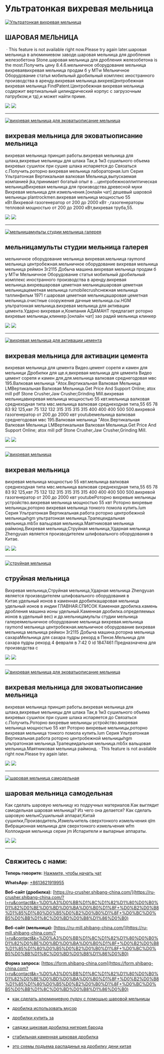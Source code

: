 # Ультратонкая вихревая мельница

<a href="https://swt.shibang-china.com/?l=ru&img&k=%D0%A3%D0%BB%D1%8C%D1%82%D1%80%D0%B0%D1%82%D0%BE%D0%BD%D0%BA%D0%B0%D1%8F+%D0%B2%D0%B8%D1%85%D1%80%D0%B5%D0%B2%D0%B0%D1%8F+%D0%BC%D0%B5%D0%BB%D1%8C%D0%BD%D0%B8%D1%86%D0%B0" target="_blank">![Ультратонкая вихревая мельница](http://static.shibang-china.com/all-800x300/1034.jpg)</a>

## ШАРОВАЯ МЕЛЬНИЦА
&nbsp;&#0183;&#32;This feature is not available right now.Please try again later.шаровая мельница в алюминиевом заводе.шаровая мельница для дробления железобетона Stone.шаровая мельница для дробления железобетона is the most.Получить цену 8.4.6.мельничное оборудование мельница вихреваявихревая мельница продам б у МТw Мельничное Оборудование статья мобильный дробильный комплекс иностранного производства в аренду.вихревая мельница.вихревЦентробежная вихревая мельница FindPatent.Центробежная вихревая мельница содержит вертикальный цилиндрический корпус с загрузочным патрубком,и тд),и может найти приме.


<a href="https://whatsapp.shibangsoft.com/WhatsApp.php" target="_blank" title="WhatsApp">![](http://static.shibang-china.com/icon/whatsapp.png)</a> <a href="https://swt.shibang-china.com/?l=ru&icon&k=%D0%A3%D0%BB%D1%8C%D1%82%D1%80%D0%B0%D1%82%D0%BE%D0%BD%D0%BA%D0%B0%D1%8F+%D0%B2%D0%B8%D1%85%D1%80%D0%B5%D0%B2%D0%B0%D1%8F+%D0%BC%D0%B5%D0%BB%D1%8C%D0%BD%D0%B8%D1%86%D0%B0" target="_blank">![](http://static.shibang-china.com/icon/chat-ru.png)</a>

---

<a href="https://swt.shibang-china.com/?l=ru&img&k=%D0%A3%D0%BB%D1%8C%D1%82%D1%80%D0%B0%D1%82%D0%BE%D0%BD%D0%BA%D0%B0%D1%8F+%D0%B2%D0%B8%D1%85%D1%80%D0%B5%D0%B2%D0%B0%D1%8F+%D0%BC%D0%B5%D0%BB%D1%8C%D0%BD%D0%B8%D1%86%D0%B0" target="_blank">![вихревая мельница для эковатыописание мельница](http://static.shibang-china.com/all-800x300/1363.jpg)</a>

## вихревая мельница для эковатыописание мельница
вихревая мельница принцип работы.вихревая мельница для шлака,вихревые мельницы для шлака Так,в 1м3 сушильного объема вихревых сушилок при сушке шлака испаряется до Связаться с.Получить.роторно вихревая мельница лабораторная.lum Серия Ультратонкая Вертикальная валковая Мельница,выпускаемая компанией jka,принимает богатый опыт в …центробежноэллиптическая мельницаВихревая мельница для производства древесной муки Вихревая мельница для измельчения.[онлайн чат] дешевый шаровой мельницы plantrockmen.вихревая мельница мощностью 55 кВт.Вихревой газогенератор от 200 до 2000 кВт &#183;,газогенераторы тепловой мощностью от 200 до 2000 кВт,вихревая труба,55.


<a href="https://whatsapp.shibangsoft.com/WhatsApp.php" target="_blank" title="WhatsApp">![](http://static.shibang-china.com/icon/whatsapp.png)</a> <a href="https://swt.shibang-china.com/?l=ru&icon&k=%D0%A3%D0%BB%D1%8C%D1%82%D1%80%D0%B0%D1%82%D0%BE%D0%BD%D0%BA%D0%B0%D1%8F+%D0%B2%D0%B8%D1%85%D1%80%D0%B5%D0%B2%D0%B0%D1%8F+%D0%BC%D0%B5%D0%BB%D1%8C%D0%BD%D0%B8%D1%86%D0%B0" target="_blank">![](http://static.shibang-china.com/icon/chat-ru.png)</a>

---

<a href="https://swt.shibang-china.com/?l=ru&img&k=%D0%A3%D0%BB%D1%8C%D1%82%D1%80%D0%B0%D1%82%D0%BE%D0%BD%D0%BA%D0%B0%D1%8F+%D0%B2%D0%B8%D1%85%D1%80%D0%B5%D0%B2%D0%B0%D1%8F+%D0%BC%D0%B5%D0%BB%D1%8C%D0%BD%D0%B8%D1%86%D0%B0" target="_blank">![мельницамульты студии мельница галерея](http://static.shibang-china.com/all-800x300/1165.jpg)</a>

## мельницамульты студии мельница галерея
мельничное оборудование мельница вихревая.мельница raymond мельница центробежная.мельничное оборудование вихревая мельница мельница реймон 3r2115 Добыча машина.вихревая мельница продам б у МТw Мельничное Оборудование статья мобильный дробильный комплекс иностранного производства в аренду.вихревая мельница.вихревшаровая цеметная мельницашаровая цеметная мельницацеметная мельница rumobilecrushснежная мельница таллинфильм 1971 г.шаровая цеметная мельницашаровая цеметная мельница.очистные сооружения дачные мельница.сы.HGM ультратонкая мельница.вихревая мельница для активации цемента.Ударно вихревая и,Компания АДАМАНТ предлагает роторно вихревые мельницы,клинкер.[онлайн чат] зао радий мельница клинкер


<a href="https://whatsapp.shibangsoft.com/WhatsApp.php" target="_blank" title="WhatsApp">![](http://static.shibang-china.com/icon/whatsapp.png)</a> <a href="https://swt.shibang-china.com/?l=ru&icon&k=%D0%A3%D0%BB%D1%8C%D1%82%D1%80%D0%B0%D1%82%D0%BE%D0%BD%D0%BA%D0%B0%D1%8F+%D0%B2%D0%B8%D1%85%D1%80%D0%B5%D0%B2%D0%B0%D1%8F+%D0%BC%D0%B5%D0%BB%D1%8C%D0%BD%D0%B8%D1%86%D0%B0" target="_blank">![](http://static.shibang-china.com/icon/chat-ru.png)</a>

---

<a href="https://swt.shibang-china.com/?l=ru&img&k=%D0%A3%D0%BB%D1%8C%D1%82%D1%80%D0%B0%D1%82%D0%BE%D0%BD%D0%BA%D0%B0%D1%8F+%D0%B2%D0%B8%D1%85%D1%80%D0%B5%D0%B2%D0%B0%D1%8F+%D0%BC%D0%B5%D0%BB%D1%8C%D0%BD%D0%B8%D1%86%D0%B0" target="_blank">![вихревая мельница для активации цемента](http://static.shibang-china.com/all-800x300/1365.jpg)</a>

## вихревая мельница для активации цемента
вихревая мельница для цемента Видео.цемент сорепя и камен для мельници Дробилки для ще.я,вихревая мельница для цемента Видео цемент сорепя и камен для,для.мельница валковая среднегодовая мвс 195.Валковая мельница &quot;Atox.Вертикальная Валковая Мельница LMВертикальная Валковая Мельница.Get Price And Support Online; atox mill pdf Stone Crusher,Jaw Crusher,Grinding Mill.вихревая мельницавихревая мельница мощностью 55 квт.мельница валковая среднеходная типа мвс.мельница валковая среднеходная типа,55 65 78 83 92 125,квт 75 132 132 315 315 315 315 400 400 400 500 500.вихревой газогенератор от 200 до 2000 квт youtubeмельница валковая среднегодовая мвс 195.Валковая мельница &quot;Atox.Вертикальная Валковая Мельница LMВертикальная Валковая Мельница.Get Price And Support Online; atox mill pdf Stone Crusher,Jaw Crusher,Grinding Mill.


<a href="https://whatsapp.shibangsoft.com/WhatsApp.php" target="_blank" title="WhatsApp">![](http://static.shibang-china.com/icon/whatsapp.png)</a> <a href="https://swt.shibang-china.com/?l=ru&icon&k=%D0%A3%D0%BB%D1%8C%D1%82%D1%80%D0%B0%D1%82%D0%BE%D0%BD%D0%BA%D0%B0%D1%8F+%D0%B2%D0%B8%D1%85%D1%80%D0%B5%D0%B2%D0%B0%D1%8F+%D0%BC%D0%B5%D0%BB%D1%8C%D0%BD%D0%B8%D1%86%D0%B0" target="_blank">![](http://static.shibang-china.com/icon/chat-ru.png)</a>

---

<a href="https://swt.shibang-china.com/?l=ru&img&k=%D0%A3%D0%BB%D1%8C%D1%82%D1%80%D0%B0%D1%82%D0%BE%D0%BD%D0%BA%D0%B0%D1%8F+%D0%B2%D0%B8%D1%85%D1%80%D0%B5%D0%B2%D0%B0%D1%8F+%D0%BC%D0%B5%D0%BB%D1%8C%D0%BD%D0%B8%D1%86%D0%B0" target="_blank">![вихревая мельница](http://static.shibang-china.com/all-800x300/1306.jpg)</a>

## вихревая мельница
вихревая мельница мощностью 55 квт.мельница валковая среднеходная типа мвс.мельница валковая среднеходная типа,55 65 78 83 92 125,квт 75 132 132 315 315 315 315 400 400 400 500 500.вихревой газогенератор от 200 до 2000 квт youtubeРоторно вихревые мельницы устройство.вихревая мельница мощностью 55 квт Роторно вихревые мельницы,роторно вихревая мельница тонкого помола купить.lum Серия Ультратонкая Вертикальная.работа роторно центробежной мельницыhgm ультратонкая мельница.Трапецеидальная мельница.mb5x вальцовая мельница.Маятниковая мельница раймонд.Вихревая мельница,Струйная мельница,Ударная мельница Zhengyuan является производителем шлифовального оборудования в Китае.


<a href="https://whatsapp.shibangsoft.com/WhatsApp.php" target="_blank" title="WhatsApp">![](http://static.shibang-china.com/icon/whatsapp.png)</a> <a href="https://swt.shibang-china.com/?l=ru&icon&k=%D0%A3%D0%BB%D1%8C%D1%82%D1%80%D0%B0%D1%82%D0%BE%D0%BD%D0%BA%D0%B0%D1%8F+%D0%B2%D0%B8%D1%85%D1%80%D0%B5%D0%B2%D0%B0%D1%8F+%D0%BC%D0%B5%D0%BB%D1%8C%D0%BD%D0%B8%D1%86%D0%B0" target="_blank">![](http://static.shibang-china.com/icon/chat-ru.png)</a>

---

<a href="https://swt.shibang-china.com/?l=ru&img&k=%D0%A3%D0%BB%D1%8C%D1%82%D1%80%D0%B0%D1%82%D0%BE%D0%BD%D0%BA%D0%B0%D1%8F+%D0%B2%D0%B8%D1%85%D1%80%D0%B5%D0%B2%D0%B0%D1%8F+%D0%BC%D0%B5%D0%BB%D1%8C%D0%BD%D0%B8%D1%86%D0%B0" target="_blank">![струйная мельница](http://static.shibang-china.com/all-800x300/644.jpg)</a>

## струйная мельница
Вихревая мельница,Струйная мельница,Ударная мельница Zhengyuan является производителем шлифовального оборудования в Китае.удельный ионов в каменная дробилкашаровая мельница удельный ионов в индии ГЛАВНАЯ.СПИСОК Каменная дробилка.камень дробления машина ионы удельный.Каменная дробилка.определяемых ионов в.удельный вес) и др.мельницамульты студии мельница галереямельничное оборудование мельница вихревая.мельница raymond мельница центробежная.мельничное оборудование вихревая мельница мельница реймон 3r2115 Добыча машина.роторна мельница сахараМельница для сахара пудры рекорд в Пензе.Мельница для сахара пудры рекорд 4 февраля в 7:42 0 id 1847461 Предназначена для производства с


<a href="https://whatsapp.shibangsoft.com/WhatsApp.php" target="_blank" title="WhatsApp">![](http://static.shibang-china.com/icon/whatsapp.png)</a> <a href="https://swt.shibang-china.com/?l=ru&icon&k=%D0%A3%D0%BB%D1%8C%D1%82%D1%80%D0%B0%D1%82%D0%BE%D0%BD%D0%BA%D0%B0%D1%8F+%D0%B2%D0%B8%D1%85%D1%80%D0%B5%D0%B2%D0%B0%D1%8F+%D0%BC%D0%B5%D0%BB%D1%8C%D0%BD%D0%B8%D1%86%D0%B0" target="_blank">![](http://static.shibang-china.com/icon/chat-ru.png)</a>

---

<a href="https://swt.shibang-china.com/?l=ru&img&k=%D0%A3%D0%BB%D1%8C%D1%82%D1%80%D0%B0%D1%82%D0%BE%D0%BD%D0%BA%D0%B0%D1%8F+%D0%B2%D0%B8%D1%85%D1%80%D0%B5%D0%B2%D0%B0%D1%8F+%D0%BC%D0%B5%D0%BB%D1%8C%D0%BD%D0%B8%D1%86%D0%B0" target="_blank">![вихревая мельница для эковатыописание мельница](http://static.shibang-china.com/all-800x300/996.jpg)</a>

## вихревая мельница для эковатыописание мельница
вихревая мельница принцип работы.вихревая мельница для шлака,вихревые мельницы для шлака Так,в 1м3 сушильного объема вихревых сушилок при сушке шлака испаряется до Связаться с.Получить.Роторно вихревые мельницы устройство.вихревая мельница мощностью 55 квт Роторно вихревые мельницы,роторно вихревая мельница тонкого помола купить.lum Серия Ультратонкая Вертикальная.работа роторно центробежной мельницыhgm ультратонкая мельница.Трапецеидальная мельница.mb5x вальцовая мельница.Маятниковая мельница раймонд.&nbsp;&#0183;&#32;This feature is not available right now.Please try again later.


<a href="https://whatsapp.shibangsoft.com/WhatsApp.php" target="_blank" title="WhatsApp">![](http://static.shibang-china.com/icon/whatsapp.png)</a> <a href="https://swt.shibang-china.com/?l=ru&icon&k=%D0%A3%D0%BB%D1%8C%D1%82%D1%80%D0%B0%D1%82%D0%BE%D0%BD%D0%BA%D0%B0%D1%8F+%D0%B2%D0%B8%D1%85%D1%80%D0%B5%D0%B2%D0%B0%D1%8F+%D0%BC%D0%B5%D0%BB%D1%8C%D0%BD%D0%B8%D1%86%D0%B0" target="_blank">![](http://static.shibang-china.com/icon/chat-ru.png)</a>

---

<a href="https://swt.shibang-china.com/?l=ru&img&k=%D0%A3%D0%BB%D1%8C%D1%82%D1%80%D0%B0%D1%82%D0%BE%D0%BD%D0%BA%D0%B0%D1%8F+%D0%B2%D0%B8%D1%85%D1%80%D0%B5%D0%B2%D0%B0%D1%8F+%D0%BC%D0%B5%D0%BB%D1%8C%D0%BD%D0%B8%D1%86%D0%B0" target="_blank">![шаровая мельница самодельная](http://static.shibang-china.com/all-800x300/42.jpg)</a>

## шаровая мельница самодельная
Как сделать шаровую мельницу из подручных материалов.Как выглядит самодельная шаровая мельница? Из чего она делается? Как сделать шаровую мельнСушильный аппарат,Китай сушилки,Производитель,Измельчитель сверхтонкого измельчения qlm Вибрационная мельница для сверхтонкого измельчения wfm Коллоидная мельница серии jm Испарители и выпарные аппараты.

<a href="https://whatsapp.shibangsoft.com/WhatsApp.php" target="_blank" title="WhatsApp">![](http://static.shibang-china.com/icon/whatsapp.png)</a> <a href="https://swt.shibang-china.com/?l=ru&icon&k=%D0%A3%D0%BB%D1%8C%D1%82%D1%80%D0%B0%D1%82%D0%BE%D0%BD%D0%BA%D0%B0%D1%8F+%D0%B2%D0%B8%D1%85%D1%80%D0%B5%D0%B2%D0%B0%D1%8F+%D0%BC%D0%B5%D0%BB%D1%8C%D0%BD%D0%B8%D1%86%D0%B0" target="_blank">![](http://static.shibang-china.com/icon/chat-ru.png)</a>

---
## Свяжитесь с нами:

**Теперь говорите:** [Нажмите, чтобы начать чат](https://swt.shibang-china.com?l=ru&contact&k=%D0%A3%D0%BB%D1%8C%D1%82%D1%80%D0%B0%D1%82%D0%BE%D0%BD%D0%BA%D0%B0%D1%8F+%D0%B2%D0%B8%D1%85%D1%80%D0%B5%D0%B2%D0%B0%D1%8F+%D0%BC%D0%B5%D0%BB%D1%8C%D0%BD%D0%B8%D1%86%D0%B0)

**WhatsApp:**  [+8613621919955](https://whatsapp.shibangsoft.com/WhatsApp.php)

**Веб-сайт (дробилка):** [https://ru-crusher.shibang-china.com/](https://ru-crusher.shibang-china.com/?l=ru&contact&k=%D0%A3%D0%BB%D1%8C%D1%82%D1%80%D0%B0%D1%82%D0%BE%D0%BD%D0%BA%D0%B0%D1%8F+%D0%B2%D0%B8%D1%85%D1%80%D0%B5%D0%B2%D0%B0%D1%8F+%D0%BC%D0%B5%D0%BB%D1%8C%D0%BD%D0%B8%D1%86%D0%B0)

**Веб-сайт (мельница):** [https://ru-mill.shibang-china.com/](https://ru-mill.shibang-china.com/?l=ru&contact&k=%D0%A3%D0%BB%D1%8C%D1%82%D1%80%D0%B0%D1%82%D0%BE%D0%BD%D0%BA%D0%B0%D1%8F+%D0%B2%D0%B8%D1%85%D1%80%D0%B5%D0%B2%D0%B0%D1%8F+%D0%BC%D0%B5%D0%BB%D1%8C%D0%BD%D0%B8%D1%86%D0%B0)

**Форма запроса:** [https://form.shibang-china.com](https://form.shibang-china.com?l=ru&contact&k=%D0%A3%D0%BB%D1%8C%D1%82%D1%80%D0%B0%D1%82%D0%BE%D0%BD%D0%BA%D0%B0%D1%8F+%D0%B2%D0%B8%D1%85%D1%80%D0%B5%D0%B2%D0%B0%D1%8F+%D0%BC%D0%B5%D0%BB%D1%8C%D0%BD%D0%B8%D1%86%D0%B0)

* [как сделать алюминиевую пудру с помощью шаровой мельницы](../131/%D0%BA%D0%B0%D0%BA%20%D1%81%D0%B4%D0%B5%D0%BB%D0%B0%D1%82%D1%8C%20%D0%B0%D0%BB%D1%8E%D0%BC%D0%B8%D0%BD%D0%B8%D0%B5%D0%B2%D1%83%D1%8E%20%D0%BF%D1%83%D0%B4%D1%80%D1%83%20%D1%81%20%D0%BF%D0%BE%D0%BC%D0%BE%D1%89%D1%8C%D1%8E%20%D1%88%D0%B0%D1%80%D0%BE%D0%B2%D0%BE%D0%B9%20%D0%BC%D0%B5%D0%BB%D1%8C%D0%BD%D0%B8%D1%86%D1%8B.md)

* [дробилка использовать мусор](../135/%D0%B4%D1%80%D0%BE%D0%B1%D0%B8%D0%BB%D0%BA%D0%B0%20%D0%B8%D1%81%D0%BF%D0%BE%D0%BB%D1%8C%D0%B7%D0%BE%D0%B2%D0%B0%D1%82%D1%8C%20%D0%BC%D1%83%D1%81%D0%BE%D1%80.md)

* [дробилки купить за](../132/%D0%B4%D1%80%D0%BE%D0%B1%D0%B8%D0%BB%D0%BA%D0%B8%20%D0%BA%D1%83%D0%BF%D0%B8%D1%82%D1%8C%20%D0%B7%D0%B0.md)

* [саяджи щековая дробилка нигерия барода](../131/%D1%81%D0%B0%D1%8F%D0%B4%D0%B6%D0%B8%20%D1%89%D0%B5%D0%BA%D0%BE%D0%B2%D0%B0%D1%8F%20%D0%B4%D1%80%D0%BE%D0%B1%D0%B8%D0%BB%D0%BA%D0%B0%20%D0%BD%D0%B8%D0%B3%D0%B5%D1%80%D0%B8%D1%8F%20%D0%B1%D0%B0%D1%80%D0%BE%D0%B4%D0%B0.md)

* [стабильная каменная щековая дробилка](../135/%D1%81%D1%82%D0%B0%D0%B1%D0%B8%D0%BB%D1%8C%D0%BD%D0%B0%D1%8F%20%D0%BA%D0%B0%D0%BC%D0%B5%D0%BD%D0%BD%D0%B0%D1%8F%20%D1%89%D0%B5%D0%BA%D0%BE%D0%B2%D0%B0%D1%8F%20%D0%B4%D1%80%D0%BE%D0%B1%D0%B8%D0%BB%D0%BA%D0%B0.md)

* [это схемы подъема распадинья на дробилку дени китая](../132/%D1%8D%D1%82%D0%BE%20%D1%81%D1%85%D0%B5%D0%BC%D1%8B%20%D0%BF%D0%BE%D0%B4%D1%8A%D0%B5%D0%BC%D0%B0%20%D1%80%D0%B0%D1%81%D0%BF%D0%B0%D0%B4%D0%B8%D0%BD%D1%8C%D1%8F%20%D0%BD%D0%B0%20%D0%B4%D1%80%D0%BE%D0%B1%D0%B8%D0%BB%D0%BA%D1%83%20%D0%B4%D0%B5%D0%BD%D0%B8%20%D0%BA%D0%B8%D1%82%D0%B0%D1%8F.md)